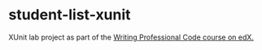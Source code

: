 # student-list-xunit
XUnit lab project as part of the [Writing Professional Code course on edX.](https://www.edx.org/course/writing-professional-code-microsoft-dev275x) 
